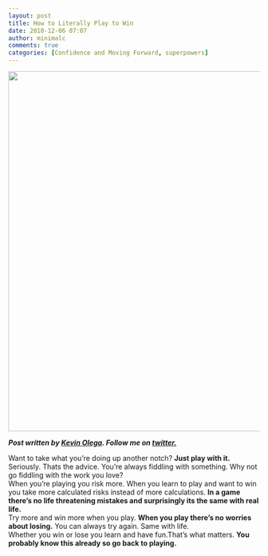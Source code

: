```yaml
---
layout: post
title: How to Literally Play to Win
date: 2010-12-06 07:07
author: minimalc
comments: true
categories: [Confidence and Moving Forward, superpowers]
---
```

<a rel="attachment wp-att-572" href="http://minimalchanges.com/welcome-to-minimal-changes-2010/424-revision-33/"><img title="Playing around with helmet and umbrella" src="http://minimalchanges.com/blog/wp-content/uploads/2010/12/Playing-around-with-helmet-and-umbrella.jpg" alt="" width="540" height="720" /></a>

<em><em><strong>Post written by </strong><a href="http://minimalchanges.com/blog/about"><strong>Kevin Olega</strong></a><strong>. Follow me on </strong><a href="http://twitter.com/kevinolega"><strong>twitter.</strong></a></em></em>
<div>Want to take what you’re doing up another notch? <strong>Just play with it.</strong></div>
<div><strong>
</strong></div>
<div><strong> </strong>Seriously. Thats the advice. You’re always fiddling with something. Why not go fiddling with the work you love?</div>
<div>When you’re playing you risk more. When you learn to play and want to win you take more calculated risks instead of more calculations. <strong>In a game there’s no life threatening mistakes and surprisingly its the same with real life.</strong></div>
<div>Try more and win more when you play. <strong>When you play there’s no worries about losing.</strong> You can always try again. Same with life.</div>
<div>Whether you win or lose you learn and have fun.That’s what matters. <strong>You probably know this already so go back to playing.</strong></div>
